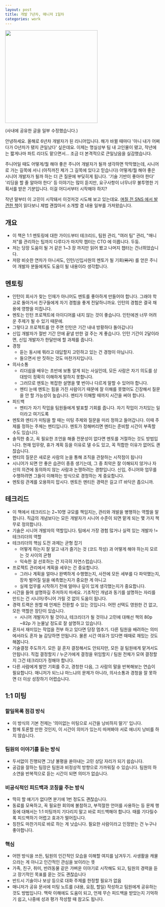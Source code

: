 ```yaml
---
layout: post
title: 개발 7년차, 매니저 1일차
categories: work
---
```


<img src="{{ site.baseurl }}/thumbnails/220124/the-managers-path.png" width="300" />

(사내에 공유한 글을 일부 수정했습니다.)

안녕하세요. 올해로 6년차 개발자가 된 리니어입니다. 해가 바뀔 때마다 '아니 내가 어쩌다가 O년차가 됐지 큰일났다' 싶은데요. 이제는 명실상부 팀 내 고인물이 됐고, 작년에는 짧게나마 파트 리더도 맡으면서... 조금 더 본격적으로 큰일났음을 실감했습니다. 

주니어일 때도 어떻게/뭘 해야 좋은 주니어 개발자가 될까 생각하면 막막했는데, 시니어로 가는 길목에 서니 (아직까진 제가 그 길목에 있다고 믿습니다) 어떻게/뭘 해야 좋은 시니어 개발자가 될까 하는 더 큰 질문에 부딪히게 됩니다. '기술 기반이 좋아야 한다' '리딩을 할 줄 알아야 한다' 등 이야기는 많이 듣지만, 요구사항이 너무너무 불투명한 기획서를 받은 기분입니다. 이걸 어디서부터 시작해야 하지? 

작년 말부터 이 고민이 시작돼서 이것저것 시도해 보고 있는데요. [며칠 전 SNS 에서 발견한 책](http://aladin.kr/p/4WyAq)이 읽다보니 제법 괜찮아서 소개할 겸 내용 일부를 가져왔습니다.

## 개요
- 이 책은 1:1 멘토링에 대한 가이드부터 테크리드, 팀원 관리, "여러 팀" 관리, "매니저"를 관리하는 팁까지 다루다가 마지막 챕터는 CTO 에 이릅니다. 두둥. 
- 저는 당장 도움이 될 거 같은 1~3 장 까지만 읽어 봤고 나머지 챕터는 건너뛰었습니다. 
- 저랑 비슷한 연차가 아니셔도, 인턴/신입사원의 멘토가 될 기회(~~위기~~) 를 얻은 주니어 개발자 분들에게도 도움이 될 내용이라 생각합니다.

## 멘토링
- 인턴이 회사가 찾는 인재가 아니어도 멘토를 좋아하게 만들어야 합니다. 그래야 학교로 돌아가서 친구들에게 자기 경험을 좋게 전달하니까요. 인턴의 경험은 결국 채용에 영향을 미칩니다. 
- 멘토는 인턴 프로젝트에 아이디어를 내지 않는 것이 좋습니다. 인턴에겐 너무 어려운 주제가 될 수 있기 때문에. 
- 그렇다고 프로젝트를 안 주면 인턴은 기간 내내 방황하다 돌아갑니다
- 신입 개발자가 절반 기간 안에 끝낼 만한 걸 주는 게 좋습니다. 인턴 기간이 2달이라면, 신입 개발자가 한달만에 할 과제를 줍니다.
- 경청
  - 듣는 동시에 뭐라고 대답할지 고민하고 있는 건 경청이 아닙니다.
  - 들으면서 딴 짓하는 것도 마찬가지입니다.
- 의사소통
  - 리더쉽을 배우는 초반에 보통 알게 되는 사실인데, 모든 사람은 자기 의도를 상대방이 정확히 이해하게 말하지 못합니다. 
  - 그러므로 멘토는 복잡한 설명을 몇 번이나 다르게 말할 수 있어야 합니다.
  - 멘티 눈에 멘토는 힘을 가진 사람이기 때문에 잘 이해를 못했어도 긴장해서 질문을 안 할 가능성이 높습니다. 멘티가 이해할 때까지 시간을 써야 합니다. 
- 피드백
  - 멘티가 자기 작업을 팀원들에게 발표할 기회를 줍니다. 자기 작업이 가치있는 일이라고 여기도록
- 멘토와 멘티가 미팅을 할 때는 미팅 주제와 질문을 미리 정하고 들어갑니다. 이때 주제를 정하는 주체는 멘티입니다. 멘토가 정해버리면 멘티는 준비할 시간이 부족할 수도 있습니다.
- 솔직한 충고, 꼭 필요한 조언을 해줄 전문성이 없다면 멘토를 거절하는 것도 방법입니다. 현재 업무량, 휴가 계획 등을 이유로 댈 수도 있고, 꼭 적합한 이유가 없어도 괜찮습니다.
- 멘티의 질문은 새로운 사람의 눈을 통해 조직을 관찰하는 시작점이 됩니다
- 시니어가 되면 안 좋은 습관이 종종 생기는데, 그 중 최악은 잘 이해되지 않거나 자신의 의견에 동의하지 않는 사람과 논쟁하려는 경향입니다. 신입, 주니어와 업무를 수행하려면 그들이 이해하는 방식으로 경청하는 게 중요합니다.
- 멘토링 관계를 오용하지 맙시다. 멘토든 멘티든 경력은 길고 IT 바닥은 좁으니까. 

## 테크리드
- 이 책에서 테크리드는 2~10명 규모를 책임지는, 관리와 개발을 병행하는 역할을 말합니다. 직급의 개념보다는 모든 개발자가 시니어 수준이 되면 맡게 되는 몇 가지 책무로 정의합니다.
- 기술은 시니어 개발자의 역할입니다. 팀에서 가장 경험 많거나 실력 있는 개발자 != 테크리더의 역할
- 테크리더의 핵심 도전 과제는 균형 잡기
  - 어떻게 하는지 잘 알고 내가 즐기는 것 (코드 작성) 과 어떻게 해야 하는지 모르는 것 사이의 균형
  - 익숙한 걸 선호하는 건 지극히 자연스럽습니다.
- 프로젝트 관리에서 계획을 세우는 건 중요합니다.
  - 그러나 계획을 얼마나 완벽하게 수행했는지, 사전에 모든 세부를 다 파악했는지, 장차 벌어질 일을 예측했는지가 중요한 게 아니고
  - 실제 업무를 시작하기 전에 얼마나 깊이 있게 생각했는지가 중요합니다.
- 시간을 들여 설명하길 주저하지 마세요. 기초적인 개념과 동기를 설명하는 자리를 만드는 건 시니어/주니어 가릴 것 없이 도움이 됩니다.
- 경력 트랙은 원할 때 언제든 전환할 수 있는 것입니다. 어떤 선택도 영원한 건 없고, 모든 역할은 장단이 있습니다.
  - 시니어 개발자가 될 것이냐, 테크리더가 될 것이냐 고민에 대해선 책의 80p ~82p 가 눈물날 정도로 잘 설명하고 있습니다.
- 혼자서 재미있는 작업을 전부 하고 있다면 당장 멈추기. 다른 팀원을 배려하는 의미에서라도 혼자 늘 감당하면 안됩니다. 물론 시간 여유가 있다면 때때로 재밌는 것도 해봅니다.
- 기술결정 주도하기. 모든 걸 혼자 결정해서도 안되지만, 모든 걸 팀원에게 맡겨서도 안됩니다. 직접 결정할지 / 누군가에게 결정을 위임할지 / 팀원 전체가 모여 결정할지 그건 테크리더가 정해야 합니다.
- 다른 사람에게 발언 기회를 주고, 경청한 다음, 그 사람의 말을 반복해보는 연습이 필요합니다. 매니저가 되느냐 마느냐의 문제가 아니라, 의사소통과 경청을 잘 못하면 더 이상 성장하기 어렵습니다.

## 1:1 미팅

### 할일목록 점검 방식
- 이 방식의 기본 전제는 '의미없는 미팅으로 시간을 낭비하지 말기' 입니다.
- 함께 토론할 만한 것인지, 이 시간이 의미가 있는지 따져봐야 서로 에너지 낭비를 하지 않습니다.

### 팀원의 이야기를 듣는 방식
- 두서없이 진행되면 그냥 불평을 쏟아내는 고민 상담 자리가 되기 쉽습니다.
- 공감을 잘하는 팀장은 팀원과 비정상적 방향으로 가까워질 수 있습니다. 팀원의 하소연을 반복적으로 듣는 시간이 되면 의미가 없습니다.

### 비공식적인 피드백과 코칭을 주는 방식
- 딱히 할 얘기가 없다면 분기에 1번 정도도 괜찮습니다. 
- 동료를 모욕하고, 꼭 필요한 회의에 불참하고, 부적절한 언어를 사용하는 등 문제 행동에 대해서는 1:1 미팅까지 기다리지 말고 바로 피드백해야 합니다. 때를 기다릴수록 피드백하기 어렵고 효과가 떨어집니다.
- 칭찬도 마찬가지로 바로 하는 게 낫습니다. 필요한 사람이라고 인정받는 건 누구나 좋아합니다.

### 핵심
- 어떤 방식을 쓰든, 팀원의 인간적인 모습을 이해할 여지를 남겨두기. 사생활을 캐물으라는 게 아니고 인간적인 관심을 보이라는 뜻
- 가족, 친구, 취미, 반려동물 같은 가벼운 이야기로 시작해도 되고, 팀원의 경력을 듣고 장기적인 목표를 묻는 것도 괜찮습니다
- 반드시 기술이나 보상 등으로 대화 주제를 한정할 필요가 없음
- 매니저가 공유 문서에 미팅 노트를 (내용, 요점, 할일) 작성하고 팀원에게 공유하는 것도 방법입니다. 맥락 이해에도 도움이 되고, 언제 무슨 피드백을 받았는지 기억하기 쉽고, 나중에 성과 평가 작성할 때 참고도 됩니다. 
